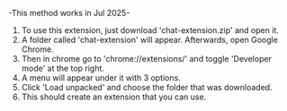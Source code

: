 -This method works in Jul 2025-
1. To use this extension, just download 'chat-extension.zip' and open it.
3. A folder called 'chat-extension' will appear. Afterwards, open Google Chrome.
4. Then in chrome go to 'chrome://extensions/' and toggle 'Developer mode' at the top right.
5. A menu will appear under it with 3 options. 
6. Click 'Load unpacked' and choose the folder that was downloaded.
7. This should create an extension that you can use.
